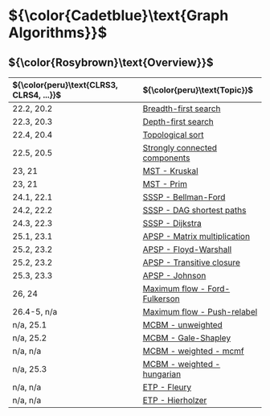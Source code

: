 # ${\color{Cadetblue}\text{Graph Algorithms}}$

## ${\color{Rosybrown}\text{Overview}}$

| ${\color{peru}\text{CLRS3, CLRS4, ...}}$ | ${\color{peru}\text{Topic}}$ |
|:---|:---|
| 22.2, 20.2 | [Breadth-first search](https://github.com/pl3onasm/CLRS/tree/main/algorithms/graphs/bfs) |
| 22.3, 20.3 | [Depth-first search](https://github.com/pl3onasm/CLRS/tree/main/algorithms/graphs/dfs) |
| 22.4, 20.4 | [Topological sort](https://github.com/pl3onasm/CLRS/tree/main/algorithms/graphs/top-sort) |
| 22.5, 20.5 | [Strongly connected components](https://github.com/pl3onasm/CLRS/tree/main/algorithms/graphs/scc) |
| 23, 21 | [MST - Kruskal](https://github.com/pl3onasm/CLRS/tree/main/algorithms/graphs/MST-kruskal) |
| 23, 21 | [MST - Prim](https://github.com/pl3onasm/CLRS/tree/main/algorithms/graphs/MST-prim) |
| 24.1, 22.1 | [SSSP - Bellman-Ford](https://github.com/pl3onasm/CLRS/tree/main/algorithms/graphs/SSSP-bellman-ford) |
| 24.2, 22.2 | [SSSP - DAG shortest paths](https://github.com/pl3onasm/CLRS/tree/main/algorithms/graphs/SSSP-DAG) |
| 24.3, 22.3 | [SSSP - Dijkstra](https://github.com/pl3onasm/CLRS/tree/main/algorithms/graphs/SSSP-dijkstra) |
| 25.1, 23.1 | [APSP - Matrix multiplication](https://github.com/pl3onasm/CLRS/tree/main/algorithms/graphs/APSP-matrix-mult) |
| 25.2, 23.2 | [APSP - Floyd-Warshall](https://github.com/pl3onasm/CLRS/tree/main/algorithms/graphs/APSP-floyd) |
| 25.2, 23.2 | [APSP - Transitive closure](https://github.com/pl3onasm/CLRS/tree/main/algorithms/graphs/APSP-transitive-closure) |
| 25.3, 23.3 | [APSP - Johnson](https://github.com/pl3onasm/CLRS/tree/main/algorithms/graphs/APSP-johnson) |
| 26, 24 | [Maximum flow - Ford-Fulkerson](https://github.com/pl3onasm/CLRS/tree/main/algorithms/graphs/MF-ford-fulkerson) |
| 26.4-5, n/a | [Maximum flow - Push-relabel](https://github.com/pl3onasm/CLRS/tree/main/algorithms/graphs/MF-push-relabel) |
| n/a, 25.1 | [MCBM - unweighted](https://github.com/pl3onasm/CLRS/tree/main/algorithms/graphs/MCBM-unweighted) |
| n/a, 25.2 | [MCBM - Gale-Shapley](https://github.com/pl3onasm/CLRS/tree/main/algorithms/graphs/MCBM-gale-shapley) |
| n/a, n/a | [MCBM - weighted - mcmf](https://github.com/pl3onasm/CLRS/tree/main/algorithms/graphs/MCBM-weighted-mcmf) |
| n/a, 25.3 | [MCBM - weighted - hungarian](https://github.com/pl3onasm/CLRS/tree/main/algorithms/graphs/MCBM-weighted-hungarian) |
| n/a, n/a | [ETP - Fleury](https://github.com/pl3onasm/CLRS/tree/main/algorithms/graphs/ETP-fleury) |
| n/a, n/a | [ETP - Hierholzer](https://github.com/pl3onasm/CLRS/tree/main/algorithms/graphs/ETP-hierholzer) |
